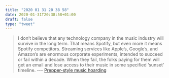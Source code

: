 ```yaml
---
title: "2020 01 31 20 38 58"
date: 2020-01-31T20:38:58+01:00
draft: false
type: "tweet"
---
```

> I don’t believe that any technology company in the music industry will survive in the long term. That means Spotify, but even more it means Spotify competitors. Streaming services like Apple’s, Google’s, and Amazon’s are enormous corporate experiments, intended to succeed or fail within a decade. When they fail, the folks paying for them will get an email and lose access to their music in some specified ‘sunset’ timeline. --- [Prepper-style music hoarding](https://macwright.org/2020/01/27/my-music-library.html)
